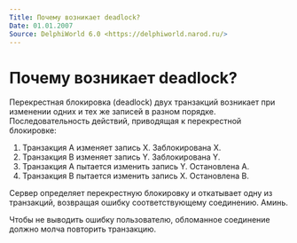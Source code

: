 ```yaml
---
Title: Почему возникает deadlock?
Date: 01.01.2007
Source: DelphiWorld 6.0 <https://delphiworld.narod.ru/>
---
```



Почему возникает deadlock?
==========================

Перекрестная блокировка (deadlock) двух транзакций возникает при
изменении одних и тех же записей в разном порядке. Последовательность
действий, приводящая к перекрестной блокировке:

1. Транзакция A изменяет запись X. Заблокирована X.
2. Транзакция B изменяет запись Y. Заблокирована Y.
3. Транзакция A пытается изменить запись Y. Остановлена A.
4. Транзакция B пытается изменить запись X. Остановлена B.

Сервер определяет перекрестную блокировку и откатывает одну из
транзакций, возвращая ошибку соответствующему соединению. Аминь.

Чтобы не выводить ошибку пользователю, обломанное соединение должно
молча повторить транзакцию.


